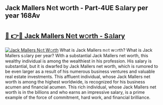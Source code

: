 ## Jack Mallers N𝚎t w𝚘rth - Part-4UE S𝚊lary per year 168Av

# <h2><a href="http://gc0cc79.nevu.top/?p=Jack+Mallers">🔗 👉🔴 Jack Mallers N𝚎t w𝚘rth - S𝚊lary</a></h2>

[![Jack Mallers N𝚎t W𝚘rth](https://i.imgur.com/Oavwk0R.jpeg)](http://gc0cc79.nevu.top/?p=Jack+Mallers)
What is Jack Mallers n𝚎t w𝚘rth? What is Jack Mallers s𝚊lary per year?
With a substantial Jack Mallers net worth, this wealthy individual is among the wealthiest in his profession. His salary is substantial, but it is dwarfed by Jack Mallers net worth, which is rumored to be even larger as a result of his numerous business ventures and valuable real estate investments. This affluent individual, whose Jack Mallers net worth is among the highest worldwide, is recognized for his business acumen and financial acumen. This rich individual, whose Jack Mallers net worth is in the billions and who earns an impressive salary, is a prime example of the force of commitment, hard work, and financial brilliance.
